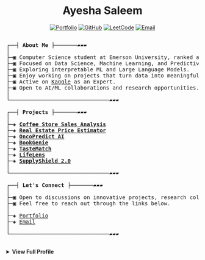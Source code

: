 <div align="center">

# **Ayesha Saleem**
 <p align="center">
  <a href="https://aysh34.github.io/">
    <img src="https://img.shields.io/badge/Portfolio-FF5733?style=flat&logo=google-chrome&logoColor=white" alt="Portfolio" /></a>
  <a href="https://github.com/aysh34">
    <img src="https://img.shields.io/badge/GitHub-6e5494?style=flat&logo=github&logoColor=white" alt="GitHub" /></a>
  <a href="https://leetcode.com/ayesha_saleem9">
    <img src="https://img.shields.io/badge/LeetCode-F89F1B?style=flat&logo=leetcode&logoColor=black" alt="LeetCode" /></a>
  <a href="mailto:ayeshasaleem853@gmail.com">
    <img src="https://img.shields.io/badge/Email-E94134?style=flat&logo=gmail&logoColor=white" alt="Email" /></a>
</p>

</div>

<pre>

┌──┤ <strong>About Me</strong> ├───────▰▰▰
│
├─▣ Computer Science student at Emerson University, ranked among the top in my class.  
├─▣ Focused on Data Science, Machine Learning, and Predictive Analytics.  
├─▣ Exploring interpretable ML and Large Language Models.  
├─▣ Enjoy working on projects that turn data into meaningful solutions.  
├─▣ Active on <a href="https://www.kaggle.com/ayeshasal89" target="_blank" rel="noopener noreferrer">Kaggle</a> as an Expert.  
├─▣ Open to AI/ML collaborations and research opportunities.  
│
└───────────────────────────────▰▰▰

┌──┤ <strong>Projects</strong> ├───────▰▰▰
│
├─◈ <a href="https://www.kaggle.com/code/ayeshasal89/coffee-store-sales-analysis"><strong>Coffee Store Sales Analysis</strong></a>
├─◈ <a href="https://github.com/aysh34/Real-Estate-Price-Estimator"><strong>Real Estate Price Estimator</strong></a>
├─◈ <a href="https://www.kaggle.com/code/ayeshasal89/oncopredict-breast-cancer-preditction"><strong>OncoPredict AI</strong></a>
├─◈ <a href="https://bookgenie.up.railway.app/"><strong>BookGenie</strong></a>
├─◈ <a href="https://tastematch-kfdxsz24xk9bbypttq9dtw.streamlit.app/"><strong>TasteMatch</strong></a>
├─◈ <a href="https://github.com/aysh34/Life_Expectancy_Prediction_With_Machine_Learning"><strong>LifeLens</strong></a>
├─◈ <a href="https://lablab.ai/event/execute-ai-genesis/binge-thinkers/supplyshield-smart-risk-detection"><strong>SupplyShield 2.0</strong></a>
│
└───────────────────────────────▰▰▰

┌──┤ <strong>Let's Connect</strong> ├───────▰▰▰
│
├─▣ Open to discussions on innovative projects, research collaborations, and AI/ML opportunities.  
├─▣ Feel free to reach out through the links below.  
│
├─◈ <a href="https://aysh34.github.io/" target="_blank" rel="noopener noreferrer">Portfolio</a>  
├─◈ <a href="mailto:ayeshasaleem853@gmail.com">Email</a>  
│
└───────────────────────────────▰▰▰
 
</pre>


<details>
  
<summary><b>View Full Profile</b></summary>

## Education

**Bachelor of Science in Computer Science**  
*Emerson University, Multan, Pakistan*  
**CGPA:** 3.86/4.00 (96.5%)  
**Duration:** September 2023 – Present  

**Core Coursework:** Data Structures & Algorithms, Artificial Intelligence, Object-Oriented Programming, Calculus, Database Systems


## Key Achievements

- **Harvard CS50x Puzzle Day Champion (2025)** - Global 1st place, solved 9/9 puzzles
- **Kaggle Expert** - Active contributor with published datasets and competition participation
- **Meta Hacker Cup Qualifier (2024)** - Demonstrated algorithmic excellence in global competition
- **UC Berkeley CALICO Competition (2024)** - Advanced computational thinking showcase
- **LabLab.ai AI Hackathon Veteran** - Multiple international AI hackathon participations
- **LeetCode 230+ Problems Solved** - Strong foundation in algorithmic problem-solving


## Technical Skills
![Python](https://img.shields.io/badge/Python-3776AB?style=flat-square&logo=python&logoColor=white)
![SQL](https://img.shields.io/badge/SQL-336791?style=flat-square&logo=postgresql&logoColor=white)
![Scikit-learn](https://img.shields.io/badge/Scikit--learn-F7931E?style=flat-square&logo=scikit-learn&logoColor=white)
![TensorFlow](https://img.shields.io/badge/TensorFlow-FF6F00?style=flat-square&logo=tensorflow&logoColor=white)
![PyTorch](https://img.shields.io/badge/PyTorch-EE4C2C?style=flat-square&logo=pytorch&logoColor=white)
![Hugging Face](https://img.shields.io/badge/HuggingFace-FFD21F?style=flat-square&logo=huggingface&logoColor=black)
![Pandas](https://img.shields.io/badge/Pandas-150458?style=flat-square&logo=pandas&logoColor=white)
![NumPy](https://img.shields.io/badge/NumPy-013243?style=flat-square&logo=numpy&logoColor=white)
![Matplotlib](https://img.shields.io/badge/Matplotlib-11557C?style=flat-square)
![Plotly](https://img.shields.io/badge/Plotly-3F4F75?style=flat-square&logo=plotly&logoColor=white)
![Flask](https://img.shields.io/badge/Flask-000000?style=flat-square&logo=flask&logoColor=white)
![Streamlit](https://img.shields.io/badge/Streamlit-FF4B4B?style=flat-square&logo=streamlit&logoColor=white)
![Git](https://img.shields.io/badge/Git-F05032?style=flat-square&logo=git&logoColor=white)
![Docker](https://img.shields.io/badge/Docker-2496ED?style=flat-square&logo=docker&logoColor=white)
![Jupyter](https://img.shields.io/badge/Jupyter-F37626?style=flat-square&logo=jupyter&logoColor=white)


## GitHub Analytics

<div align="center">
  <img height="180em" src="https://github-readme-stats.vercel.app/api?username=aysh34&theme=yeblu&show_icons=true&hide_border=true&count_private=true"/>
  <img height="180em" src="https://github-readme-stats.vercel.app/api/top-langs/?username=aysh34&theme=yeblu&show_icons=true&hide_border=true&layout=compact"/>
</div>

<div align="center">
  <img src="https://github-readme-streak-stats.herokuapp.com/?user=aysh34&theme=yeblu&hide_border=true"/>
</div>


## Competition Highlights

<p float="left">
  <a href="https://raw.githubusercontent.com/aysh34/aysh34/main/assets/CS50x%20Puzzle%20Day%202025.png" target="_blank">
    <img src="https://raw.githubusercontent.com/aysh34/aysh34/main/assets/CS50x%20Puzzle%20Day%202025.png" style="width: 350px; height: 250px; object-fit: cover; margin: 15px;" /></a>

  <a href="https://github.com/aysh34/aysh34/blob/main/assets/GEN%20AI_page-0001.jpg" target="_blank">
    <img src="https://github.com/aysh34/aysh34/blob/main/assets/GEN%20AI_page-0001.jpg" style="width: 350px; height: 250px; object-fit: cover; margin: 15px;" /></a>

  <a href="https://raw.githubusercontent.com/aysh34/aysh34/main/assets/PakAngels%20Gen%20Ai.jpg" target="_blank">
    <img src="https://raw.githubusercontent.com/aysh34/aysh34/main/assets/PakAngels%20Gen%20Ai.jpg" style="width: 350px; height: 250px; object-fit: cover; margin: 15px;" /></a>

  <a href="https://raw.githubusercontent.com/aysh34/aysh34/main/assets/Dataset%20Creator.png" target="_blank">
    <img src="https://raw.githubusercontent.com/aysh34/aysh34/main/assets/Dataset%20Creator.png" style="width: 350px; height: 250px; object-fit: cover; margin: 15px;" /></a>

  <a href="https://raw.githubusercontent.com/aysh34/aysh34/main/assets/meta.jpg" target="_blank">
    <img src="https://raw.githubusercontent.com/aysh34/aysh34/main/assets/meta.jpg" style="width: 350px; height: 250px; object-fit: cover; margin: 15px;" /></a>

  <a href="https://raw.githubusercontent.com/aysh34/aysh34/main/assets/cal.jpg" target="_blank">
    <img src="https://raw.githubusercontent.com/aysh34/aysh34/main/assets/cal.jpg" style="width: 350px; height: 250px; object-fit: cover; margin: 15px;" /></a>
</p>

<div align="center">
  <i>Building the future with artificial intelligence, one algorithm at a time.</i>
</div>

</details>
